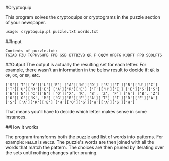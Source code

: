 #Cryptoquip

This program solves the cryptoquips or cryptograms in the puzzle section of your newspaper. 

```bash
usage: cryptoquip.pl puzzle.txt words.txt
```

##Input
```
Contents of puzzle.txt:
TGIAB FZU TGPHVGHPB FPB GSB BTTBZVB QR F CQQW OPBFG KUBFT FPB SQOLFTS
```

##Output
The output is actually the resulting set for each letter. For example, there wasn't an information in the below result to decide if: `QR` is `OF`, `OX`, or `OK`, etc.

```
['S']['T']['Y']['L']['E'] ['A']['N']['D'] ['S']['T']['R']['U']['C']['T']['U']['R']['E'] ['A']['R']['E'] ['T']['H']['E'] ['E']['S']['S']['E']['N']['C']['E'] ['O']['X', 'K', 'B', 'Z', 'F'] ['A'] ['B', 'Z']['O']['O']['K', 'M'] ['G']['R']['E']['A']['T'] ['I']['D']['E']['A']['S'] ['A']['R']['E'] ['H']['O']['G']['W']['A']['S']['H']
```

That means you'll have to decide which letter makes sense in some instances. 

##How it works

The program transforms both the puzzle and list of words into patterns. For example: `HELLO` is `ABCCD`. The puzzle's words are then joined with all the words that match the pattern. The choices are then pruned by iterating over the sets until nothing changes after pruning.